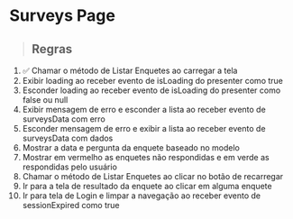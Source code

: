 # Surveys Page

> ## Regras
1. ✅ Chamar o método de Listar Enquetes ao carregar a tela
2. Exibir loading ao receber evento de isLoading do presenter como true
3. Esconder loading ao receber evento de isLoading do presenter como false ou null
4. Exibir mensagem de erro e esconder a lista ao receber evento de surveysData com erro
5. Esconder mensagem de erro e exibir a lista ao receber evento de surveysData com dados
6. Mostrar a data e pergunta da enquete baseado no modelo
7. Mostrar em vermelho as enquetes não respondidas e em verde as respondidas pelo usuário
8. Chamar o método de Listar Enquetes ao clicar no botão de recarregar
9. Ir para a tela de resultado da enquete ao clicar em alguma enquete
10. Ir para tela de Login e limpar a navegação ao receber evento de sessionExpired como true